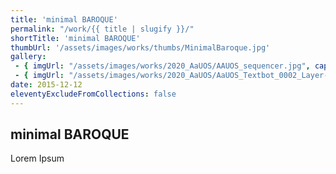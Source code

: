 ```yaml
---
title: 'minimal BAROQUE'
permalink: "/work/{{ title | slugify }}/"
shortTitle: 'minimal BAROQUE'
thumbUrl: '/assets/images/works/thumbs/MinimalBaroque.jpg'
gallery:
 - { imgUrl: "/assets/images/works/2020_AaUOS/AAUOS_sequencer.jpg", caption: "" }
 - { imgUrl: "/assets/images/works/2020_AaUOS/AaUOS_Textbot_0002_Layer-20.jpg", caption: "" }
date: 2015-12-12
eleventyExcludeFromCollections: false
---
```



<div class="Grid Grid--gutters Grid--full large-Grid--fit">
  <div class="Grid-cell">
    <div class='headerGroup'>
      <h2>minimal BAROQUE</h2>
      <p>Lorem Ipsum</p>
    </div>
  </div>
</div>